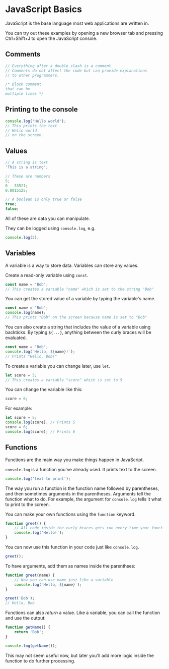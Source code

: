 # JavaScript Basics

JavaScript is the base language most web applications are written in.

You can try out these examples by opening a new browser tab and pressing Ctrl+Shift+J to open the JavaScript console.

## Comments

```js
// Everything after a double slash is a comment.
// Comments do not affect the code but can provide explanations
// to other programmers.
```

```js
/* Block comment
that can be
multiple lines */
```

## Printing to the console

```js
console.log('Hello world');
// This prints the text
// Hello world
// on the screen.
```

## Values

```js
// A string is text
'This is a string';
```

```js
// These are numbers
5;
0 - 53521;
0.0015125;
```

```js
// A boolean is only true or false
true;
false;
```

All of these are data you can manipulate.

They can be logged using `console.log`, e.g.

```js
console.log(5);
```

## Variables

A variable is a way to store data. Variables can store any values.

Create a read-only variable using `const`.

```js
const name = 'Bob';
// This creates a variable "name" which is set to the string "Bob"
```

You can get the stored value of a variable by typing the variable's name.

```js
const name = 'Bob';
console.log(name);
// This prints "Bob" on the screen because name is set to "Bob"
```

You can also create a string that includes the value of a variable using backticks. By typing `${...}`, anything between the curly braces will be evaluated.

```js
const name = 'Bob';
console.log(`Hello, ${name}!`);
// Prints "Hello, Bob!"
```

To create a variable you can change later, use `let`.

```js
let score = 5;
// This creates a variable "score" which is set to 5
```

You can change the variable like this:

```js
score = 6;
```

For example:

```js
let score = 5;
console.log(score); // Prints 5
score = 6;
console.log(score); // Prints 6
```

## Functions

Functions are the main way you make things happen in JavaScript.

`console.log` is a function you've already used. It prints text to the screen.

```js
console.log('text to print');
```

The way you run a function is the function name followed by parentheses, and then sometimes arguments in the parentheses. Arguments tell the function what to do. For example, the argument for `console.log` tells it what to print to the screen.

You can make your own functions using the `function` keyword.

```js
function greet() {
    // All code inside the curly braces gets run every time your function is run
    console.log('Hello!');
}
```

You can now use this function in your code just like `console.log`.

```js
greet();
```

To have arguments, add them as names inside the parenthses:

```js
function greet(name) {
    // Now you can use name just like a variable
    console.log(`Hello, ${name}`);
}
```

```js
greet('Bob');
// Hello, Bob
```

Functions can also _return_ a value. Like a variable, you can call the function and use the output:

```js
function getName() {
    return 'Bob';
}

console.log(getName());
```

This may not seem useful now, but later you'll add more logic inside the function to do further processing.
